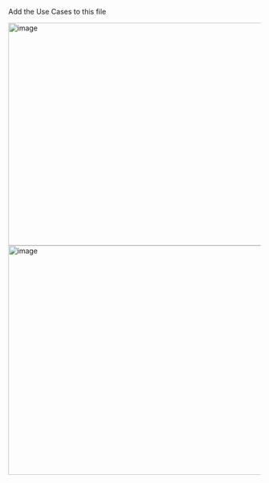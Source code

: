 Add the Use Cases to this file


<img width="682" height="445" alt="image" src="https://github.com/user-attachments/assets/664c1d35-59d4-4b7d-8e58-15f939f0c2c1" />
<img width="733" height="458" alt="image" src="https://github.com/user-attachments/assets/a2d62f93-bd94-4959-bb60-d27340f3aa04" />
